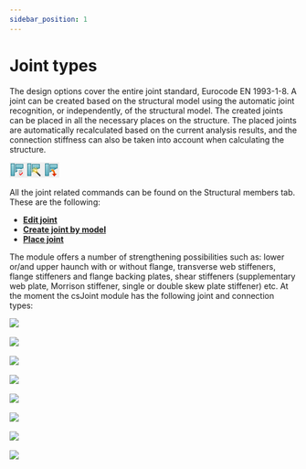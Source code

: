 ```yaml
---
sidebar_position: 1
---
```

# Joint types

The design options cover the entire joint standard, Eurocode EN 1993-1-8. A joint can be created based on the structural model using the automatic joint recognition, or independently, of the structural model. The created joints can be placed in all the necessary places on the structure. The placed joints are automatically recalculated based on the current analysis results, and the connection stiffness can also be taken into account when calculating the structure.

<!-- /wp:paragraph -->

<!-- wp:columns -->

<!-- wp:column {"width":"10%"} -->

<!-- wp:image {"id":9493,"sizeSlug":"large","linkDestination":"none"} -->

![](./img/wp-content-uploads-2021-04-14-1-icons.png)

<!-- /wp:image -->

<!-- /wp:column -->

<!-- wp:column {"width":"90%","editorskit":{"devices":false,"desktop":true,"tablet":true,"mobile":true,"loggedin":true,"loggedout":true,"acf_visibility":"","acf_field":"","acf_condition":"","acf_value":"","migrated":false,"unit_test":false}} -->

<!-- wp:paragraph {"editorskit":{"devices":false,"desktop":true,"tablet":true,"mobile":true,"loggedin":true,"loggedout":true,"acf_visibility":"","acf_field":"","acf_condition":"","acf_value":"","migrated":false,"unit_test":false}} -->

All the joint related commands can be found on the Structural members tab. These are the following:

<!-- /wp:paragraph -->

<!-- wp:list -->

- [**Edit joint**](./14_2_create-joint.md)
- [**Create joint by model**](./14_2_create-joint.md#create-joint-by-model)
- [**Place joint**](./14_2_create-joint.md#place-joint-in-the-global-model)

The module offers a number of strengthening possibilities such as: lower or/and upper haunch with or without flange, transverse web stiffeners, flange stiffeners and flange backing plates, shear stiffeners (supplementary web plate, Morrison stiffener, single or double skew plate stiffener) etc. At the moment the csJoint module has the following joint and connection types:

<!-- /wp:paragraph -->

<!-- wp:image {"align":"center","id":9511,"width":1066,"height":512,"sizeSlug":"full","linkDestination":"media"} -->

[![](https://consteelsoftware.com/wp-content/uploads/2021/04/14-2-types-1.jpg)](./img/wp-content-uploads-2021-04-14-2-types-1.jpg)

<!-- /wp:image -->

<!-- wp:image {"align":"center","id":9517,"width":412,"height":522,"sizeSlug":"full","linkDestination":"media"} -->

[![](https://consteelsoftware.com/wp-content/uploads/2021/04/14-2-types-2.jpg)](./img/wp-content-uploads-2021-04-14-2-types-2.jpg)

<!-- /wp:image -->

<!-- wp:image {"align":"center","id":9523,"width":484,"height":534,"sizeSlug":"full","linkDestination":"media"} -->

[![](https://consteelsoftware.com/wp-content/uploads/2021/04/14-2-types-3.jpg)](./img/wp-content-uploads-2021-04-14-2-types-3.jpg)

<!-- /wp:image -->

<!-- wp:image {"align":"center","id":9529,"width":763,"height":601,"sizeSlug":"full","linkDestination":"media"} -->

[![](https://consteelsoftware.com/wp-content/uploads/2021/04/14-2-types-4.jpg)](./img/wp-content-uploads-2021-04-14-2-types-4.jpg)

<!-- /wp:image -->

<!-- wp:image {"align":"center","id":9535,"width":271,"height":409,"sizeSlug":"full","linkDestination":"media"} -->

[![](https://consteelsoftware.com/wp-content/uploads/2021/04/14-2-types-5.jpg)](./img/wp-content-uploads-2021-04-14-2-types-5.jpg)

<!-- /wp:image -->

<!-- wp:image {"align":"center","id":9541,"width":357,"height":404,"sizeSlug":"full","linkDestination":"media"} -->

[![](https://consteelsoftware.com/wp-content/uploads/2021/04/14-2-types-6.jpg)](./img/wp-content-uploads-2021-04-14-2-types-6.jpg)

<!-- /wp:image -->

<!-- wp:image {"align":"center","id":9547,"width":965,"height":569,"sizeSlug":"full","linkDestination":"media"} -->

[![](https://consteelsoftware.com/wp-content/uploads/2021/04/14-2-types-7.png)](./img/wp-content-uploads-2021-04-14-2-types-7.png)

<!-- /wp:image -->

<!-- wp:image {"align":"center","id":9553,"width":568,"height":422,"sizeSlug":"full","linkDestination":"media"} -->

[![](https://consteelsoftware.com/wp-content/uploads/2021/04/14-2-types-8.png)](./img/wp-content-uploads-2021-04-14-2-types-8.png)

<!-- /wp:image -->
